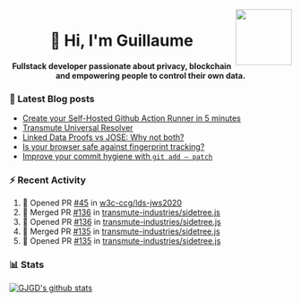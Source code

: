 <img align='right' src='https://user-images.githubusercontent.com/5713670/87202985-820dcb80-c2b6-11ea-9f56-7ec461c497c3.gif' width='100"'>

<h1 align="center">👋 Hi, I'm Guillaume</h1>
<h4 align="center">Fullstack developer passionate about privacy, blockchain and empowering people to control their own data.

### 📝 Latest Blog posts

<!-- BLOG-POST-LIST:START -->
- [Create your Self-Hosted Github Action Runner in 5 minutes](https://medium.com/@gjgd/create-your-self-hosted-github-action-runner-in-5-minutes-a9eff615edc4?source=rss-35e0d58bf235------2)
- [Transmute Universal Resolver](https://medium.com/transmute-techtalk/transmute-universal-resolver-b6c8509858f?source=rss-35e0d58bf235------2)
- [Linked Data Proofs vs JOSE: Why not both?](https://medium.com/transmute-techtalk/linked-data-proofs-vs-jose-why-not-both-1594393418cc?source=rss-35e0d58bf235------2)
- [Is your browser safe against fingerprint tracking?](https://medium.com/@gjgd/is-your-browser-safe-against-fingerprint-tracking-6126952b805b?source=rss-35e0d58bf235------2)
- [Improve your commit hygiene with `git add — patch`](https://medium.com/transmute-techtalk/improve-your-commit-hygiene-with-git-add-patch-3b7dd9c117c4?source=rss-35e0d58bf235------2)
<!-- BLOG-POST-LIST:END -->

### :zap: Recent Activity

<!--START_SECTION:activity-->
1. 💪 Opened PR [#45](https://github.com/w3c-ccg/lds-jws2020/pull/45) in [w3c-ccg/lds-jws2020](https://github.com/w3c-ccg/lds-jws2020)
2. 🎉 Merged PR [#136](https://github.com/transmute-industries/sidetree.js/pull/136) in [transmute-industries/sidetree.js](https://github.com/transmute-industries/sidetree.js)
3. 💪 Opened PR [#136](https://github.com/transmute-industries/sidetree.js/pull/136) in [transmute-industries/sidetree.js](https://github.com/transmute-industries/sidetree.js)
4. 🎉 Merged PR [#135](https://github.com/transmute-industries/sidetree.js/pull/135) in [transmute-industries/sidetree.js](https://github.com/transmute-industries/sidetree.js)
5. 💪 Opened PR [#135](https://github.com/transmute-industries/sidetree.js/pull/135) in [transmute-industries/sidetree.js](https://github.com/transmute-industries/sidetree.js)
<!--END_SECTION:activity-->

### 📊 Stats

[![GJGD's github stats](https://github-readme-stats.vercel.app/api?username=gjgd&count_private=true&show_icons=true&custom_title=My%20Github%20Stats)](https://github.com/anuraghazra/github-readme-stats)
